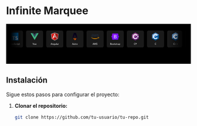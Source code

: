# Infinite Marquee

![Infinite Marquee](./SliderPro.png)

## Instalación

Sigue estos pasos para configurar el proyecto:

1. **Clonar el repositorio:**
   ```bash
   git clone https://github.com/tu-usuario/tu-repo.git
   ```
